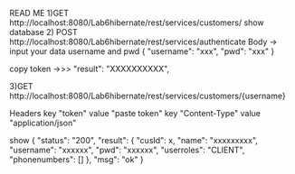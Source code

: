 READ ME
1)GET
http://localhost:8080/Lab6hibernate/rest/services/customers/
     show database
2) POST
http://localhost:8080/Lab6hibernate/rest/services/authenticate
Body -> input your data username and pwd
{
    "username": "xxx",
    "pwd": "xxx"
}


copy token ->>> "result": "XXXXXXXXXX",





3)GET
http://localhost:8080/Lab6hibernate/rest/services/customers/{username}

Headers
key "token" value "paste token"
key "Content-Type" value "application/json"

show
{
    "status": "200",
    "result": {
        "cusId": x,
        "name": "xxxxxxxxx",
        "username": "xxxxxx",
        "pwd": "xxxxxx",
        "userroles": "CLIENT",
        "phonenumbers": []
    },
    "msg": "ok"
}
